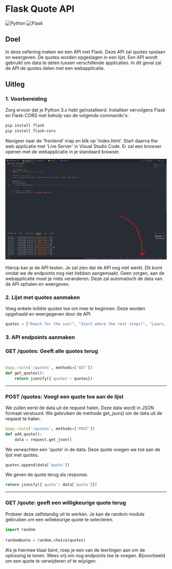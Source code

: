 # Flask Quote API

![Python](https://img.shields.io/badge/python-%233776AB.svg?style=for-the-badge&logo=python&logoColor=white)
![Flask](https://img.shields.io/badge/flask-%23000.svg?style=for-the-badge&logo=flask&logoColor=white)

## Doel

In deze oefening maken we een API met Flask. Deze API zal quotes opslaan en weergeven. De quotes worden opgeslagen in een lijst. Een API wordt gebruikt om data te delen tussen verschillende applicaties. In dit geval zal de API de quotes delen met een webapplicatie.

## Uitleg

### 1. Voorbereiding

Zorg ervoor dat je Python 3.x hebt geïnstalleerd. Installeer vervolgens Flask en Flask-CORS met behulp van de volgende commando's:

```bash
pip install flask
pip install flask-cors
```

Navigeer naar de 'frontend' map en klik op 'index.html'. Start daarna the web applicatie met 'Live Server' in Visual Studio Code. Er zal een browser openen met de webapplicatie in je standaard browser.

![Alt text](screenshot.png)

Hierop kan je de API testen. Je zal zien dat de API nog niet werkt. Dit komt omdat we de endpoints nog niet hebben aangemaakt. Geen zorgen, aan de webapplicatie moet je niets veranderen. Deze zal automatisch de data van de API ophalen en weergeven.

### 2. Lijst met quotes aanmaken

Voeg enkele initiële quotes toe om mee te beginnen. Deze worden opgehaald en weergegeven door de API.

```python
quotes = ["Reach for the sun!", "Start where the rest stops!", "Learn, code, repeat."]
```

### 3. API endpoints aanmaken

### GET /quotes: Geeft alle quotes terug

```python

@app.route('/quotes', methods=['GET'])
def get_quotes():
    return jsonify({'quotes': quotes})

```

---

### POST /quotes: Voegt een quote toe aan de lijst

We zullen eerst de data uit de request halen. Deze data wordt in JSON formaat verstuurd. We gebruiken de methode get_json() om de data uit de request te halen.

```python
@app.route('/quotes', methods=['POST'])
def add_quote():
    data = request.get_json()
```

We verwachten een 'quote' in de data. Deze quote voegen we toe aan de lijst met quotes.

```python
quotes.append(data['quote'])
```

We geven de quote terug als response.

```python
return jsonify({'quote': data['quote']})
```

---

### GET /qoute: geeft een willigkeurige quote terug

Probeer deze zelfstandig uit te werken. Je kan de random module gebruiken om een willekeurige quote te selecteren.

```python
import random

randomQuote = random.choice(quotes)
```

Als je hiermee klaar bent, roep je een van de leerlingen aan om de oplossing te tonen. Wees vrij om nog endpoints toe te voegen. Bijvoorbeeld om een quote te verwijderen of te wijzigen.
